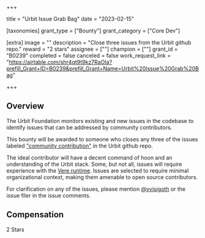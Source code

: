 +++

title = "Urbit Issue Grab Bag"
date = "2023-02-15"

[taxonomies]
grant_type = ["Bounty"]
grant_category = ["Core Dev"]

[extra]
image = ""
description = "Close three issues from the Urbit github repo."
reward = "2 stars"
assignee = [""]
champion = [""]
grant_id = "B0239"
completed = false
canceled = false
work_request_link = "https://airtable.com/shr4qt9t9kz7RaOIa?prefill_Grant+ID=B0239&prefill_Grant+Name=Urbit%20Issue%20Grab%20Bag"

+++

## Overview


The Urbit Foundation monitors existing and new issues in the codebase to identify issues that can be addressed by community contributors. 

This bounty will be awarded to someone who closes any three of the issues labeled ["community contribution"](https://github.com/urbit/urbit/labels/community%20contribution) in the Urbit github repo. 

The ideal contributor will have a decent command of hoon and an understanding of the Urbit stack. Some, but not all, issues will require experience with the [Vere runtime](https://github.com/urbit/vere). Issues are selected to require minimal organizational context, making them amenable to open source contributors.

For clarification on any of the issues, please mention [@vvisigoth](https://github.com/vvisigoth) or the issue filer in the issue comments.

## Compensation

2 Stars
